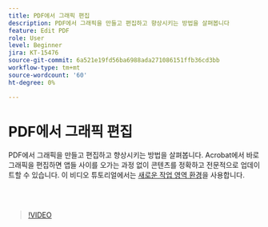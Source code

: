 ```yaml
---
title: PDF에서 그래픽 편집
description: PDF에서 그래픽을 만들고 편집하고 향상시키는 방법을 살펴봅니다
feature: Edit PDF
role: User
level: Beginner
jira: KT-15476
source-git-commit: 6a521e19fd56ba6988ada271086151ffb36cd3bb
workflow-type: tm+mt
source-wordcount: '60'
ht-degree: 0%

---
```


# PDF에서 그래픽 편집

PDF에서 그래픽을 만들고 편집하고 향상시키는 방법을 살펴봅니다. Acrobat에서 바로 그래픽을 편집하면 앱들 사이를 오가는 과정 없이 콘텐츠를 정확하고 전문적으로 업데이트할 수 있습니다. 이 비디오 튜토리얼에서는 [새로운 작업 영역 환경](new-workspace.md)을 사용합니다.

<br> 

>[!VIDEO](https://video.tv.adobe.com/v/3431260?quality=12&learn=on&hidetitle=true)